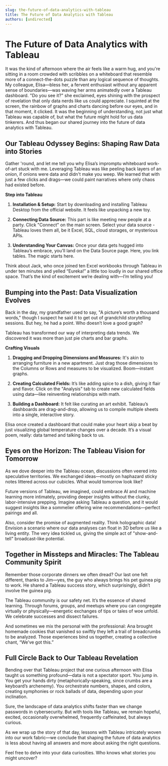 ```yaml
---
slug: the-future-of-data-analytics-with-tableau
title: The Future of Data Analytics with Tableau
authors: [undirected]
---
```



# The Future of Data Analytics with Tableau

It was the kind of afternoon where the air feels like a warm hug, and you're sitting in a room crowded with scribbles on a whiteboard that resemble more of a connect-the-dots puzzle than any logical sequence of thoughts. My colleague, Elisa—bless her, a fervent enthusiast without any apparent sense of boundaries—was waving her arms animatedly over a Tableau dashboard. "Do you see it?" she exclaimed, eyes shining with the prospect of revelation that only data nerds like us could appreciate. I squinted at the screen, the rainbow of graphs and charts dancing before our eyes, and in that moment, it clicked. It was the beginning of understanding, not just what Tableau was capable of, but what the future might hold for us data tinkerers. And thus began our shared journey into the future of data analytics with Tableau.

## Our Tableau Odyssey Begins: Shaping Raw Data into Stories

Gather 'round, and let me tell you why Elisa’s impromptu whiteboard work-of-art stuck with me. Leveraging Tableau was like peeling back layers of an onion, if onions were data and didn't make you weep. We learned that with just a few clicks and drags—we could paint narratives where only chaos had existed before. 

**Step into Tableau**

1. **Installation & Setup:** Start by downloading and installing Tableau Desktop from the official website. It feels like unpacking a new toy. 
   
2. **Connecting Data Source:** This part is like meeting new people at a party. Click "Connect" on the main screen. Select your data source - Tableau loves them all, be it Excel, SQL, cloud storages, or mysterious APIs.

3. **Understanding Your Canvas:** Once your data gets hugged into Tableau’s embrace, you’ll land on the Data Source page. Here, you link tables. The magic starts here.

Think about Jack, who once joined ten Excel workbooks through Tableau in under ten minutes and yelled “Eureka!” a little too loudly in our shared office space. That’s the kind of excitement we’re dealing with—I’m telling you!

## Bumping into the Past: Data Visualization Evolves

Back in the day, my grandfather used to say, "A picture’s worth a thousand words," though I suspect he said it to get out of grandchild storytelling sessions. But hey, he had a point. Who doesn’t love a good graph? 

Tableau has transformed our way of interpreting data trends. We discovered it was more than just pie charts and bar graphs. 

**Crafting Visuals**

1. **Dragging and Dropping Dimensions and Measures:** It's akin to arranging furniture in a new apartment. Just drag those dimensions to the Columns or Rows and measures to be visualized. Boom—instant graphs.

2. **Creating Calculated Fields:** It’s like adding spice to a dish, giving it flair and flavor. Click on the "Analysis" tab to create new calculated fields using data—like reinventing relationships with math.

3. **Building a Dashboard:** It felt like curating an art exhibit. Tableau’s dashboards are drag-and-drop, allowing us to compile multiple sheets into a single, interactive story.

Elisa once created a dashboard that could make your heart skip a beat by just visualizing global temperature changes over a decade. It’s a visual poem, really: data tamed and talking back to us.

## Eyes on the Horizon: The Tableau Vision for Tomorrow

As we dove deeper into the Tableau ocean, discussions often veered into speculative territories. We exchanged ideas—mostly on haphazard sticky notes littered across our cubicles. What would tomorrow look like?

Future versions of Tableau, we imagined, could embrace AI and machine learning more intimately, providing deeper insights without the clunky, labor-intensive prepping. Imagine asking Tableau a question, and it would suggest insights like a sommelier offering wine recommendations—perfect pairings and all.

Also, consider the promise of augmented reality. Think holographic data! Envision a scenario where our data analyses can float in 3D before us like a living entity. The very idea tickled us, giving the simple act of "show-and-tell" broadcast-like potential.

## Together in Missteps and Miracles: The Tableau Community Spirit

Remember those corporate dinners we often dread? Our last one felt different, thanks to Jim—yes, the guy who always brings his pet guinea pig to work. He shared a Tableau success story, which surprisingly, didn’t involve the guinea pig.

The Tableau community is our safety net. It’s the essence of shared learning. Through forums, groups, and meetups where you can congregate virtually or physically—energetic exchanges of tips or tales of woe unfold. We celebrate successes and dissect failures. 

And sometimes we mix the personal with the professional: Ana brought homemade cookies that vanished so swiftly they left a trail of breadcrumbs to be analyzed. Those experiences bind us together, creating a collective chant, “We’ve got this.”

## Full Circle Back to Our Tableau Revelation

Bending over that Tableau project that one curious afternoon with Elisa taught us something profound—data is not a spectator sport. You jump in. You get your hands dirty (metaphorically-speaking, since crumbs are a keyboard’s archenemy). You orchestrate numbers, shapes, and colors, creating symphonies or rock ballads of data, depending upon your inclination.

Sure, the landscape of data analytics shifts faster than we change passwords in cybersecurity. But with tools like Tableau, we remain hopeful, excited, occasionally overwhelmed, frequently caffeinated, but always curious.

As we wrap up the story of that day, lessons with Tableau intricately woven into our work fabric—we conclude that shaping the future of data analytics is less about having all answers and more about asking the right questions.

Feel free to delve into your data curiosities. Who knows what stories you might uncover?